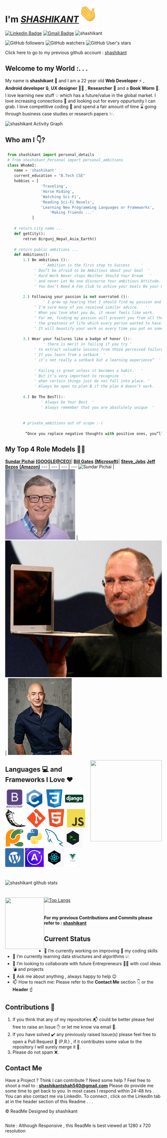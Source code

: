 # I'm [*SHASHIKANT*](https://www.linkedin.com/in/shashikant-001/)<img src="https://raw.githubusercontent.com/ABSphreak/ABSphreak/master/gifs/Hi.gif" width="60px">
[![Linkedin Badge](https://img.shields.io/badge/-shashikant-blue?style=flat-square&logo=Linkedin&logoColor=white&link=https://www.linkedin.com/in/shashikant-sk-1150511b0/)](https://www.linkedin.com/in/shashikant-001/) [![Gmail Badge](https://img.shields.io/badge/-shashikantshah540@gmail.com-c14438?style=flat-square&logo=Gmail&logoColor=white&link=mailto:shashikantshah540@gmail.com)](mailto:shashikantshah540@gmail.com) <img src="https://komarev.com/ghpvc/?username=shashikant&label=Profile%20views&color=FF8C00&style=flat-square" alt="shashikant" />
<!--break defining , for pushing container to next line. Badges concatenate by default if coded in consecutive lines-->
<img alt="GitHub followers" src="https://img.shields.io/github/followers/shashikant-sk?label=followers&style=for-the-badge"> <img alt="GitHub watchers" src="https://img.shields.io/github/watchers/shashikant-sk/shashikant-sk?label=Viewers&style=for-the-badge"> <img alt="GitHub User's stars" src="https://img.shields.io/github/stars/shashikant-sk?style=for-the-badge">
<!--![test image size](https://i.ibb.co/5x52S7h/Coffee-bitmoji.png){:class="img-responsive"} responsive testing for image-size-->
Click here to go to my previous github account : [shashikant](https://github.com/shashikant-sk)
## Welcome to my World :. . .
My name is **shashikant** :raising_hand: and I am a 22 year old **Web Developer** :zap: , **Android developer** :lock:, **UX designer** :artist: , **Researcher** :microscope: and a **Book Worm** :book:. I love learning new stuff :bulb: which has a future/value in the global market. I love increasing connections :two_men_holding_hands: and looking out for every oppurtunity I can grab. I love competitive coding :trident: and spend a fair amount of time :hourglass: going through business case studies or research papers :sparkles:. 
<!--defining python code section-->

![shashikant Activity Graph](https://activity-graph.herokuapp.com/graph?username=shashikant-sk&theme=react-dark&hide_border=true&area=true)

## Who am I :point_down:?
```python
 from shashikant import personal_details
 # from shashikant_Personal import personal_ambitions
 class WhoAmI:
 	name = 'shashikant'
	current_education = "B.Tech CSE"
	hobbies = [
				'Traveling',
				'Horse Riding',
				'Watching Sci-Fi',
				'Reading Sci-Fi Novels',
				'Learning New Programming Languages or Frameworks',
        			'Making friends ...'
			]
			
	# return city name ...
	def getCity():
		retrun Birgunj_Nepal_Asia_Earth()
		
	# return public ambitions ...
	def Ambitions():
		1.) Be ambitious ():-
		         ' Ambition is the first step to Success     '
			 ' Don”t be afraid to be Ambitious about your Goal  '
			 ' Hard Work Never stops Neither Should Your Dream   '
			 ' and never Let No one discourse Your ambitious Attitude.   ' 
			 ' You Don’t Need A Fan Club to achive your Goals Be your Own Motivation  '
 
		2.) Following your passion is not overrated ():-
		         ' I grew up hearing that I should find my passion and pursue a career that I loved.  '
			 ' I’m sure many of you received similar advice.   '
			 ' When you love what you do, it never feels like work.   '
			 ' For me, finding my passion will prevent you from all the obstacles and pushes you towards   '
			 ' the greatness of life which every person wanted to have.' 
			 ' It will beautify your work as every time you put on some extra efforts in your work task.  '

		3.) Wear your failures like a badge of honor ():-	 
		         ' there is merit in failing if you try '
			 ' to extract valuable lessons from those perceived failures. ' 
			 ' If you learn from a setback  ' 
			 ' it’s not really a setback but a learning experience”  ' 
			  
			 ' Failing is great unless it becomes a habit.   ' 
			 ' But it’s very important to recognize  '
			 ' when certain things just do not fall into place. '
			 ' Always be open to plan B if the plan A doesn’t work.   '         
		
		4.) Be The BesT():-
		        ' Always Do Your Best  '
		        ' Always remember that you are absolutely unique  '
		     
		    
		# private_ambitions out of scope :-)

	     “Once you replace negative thoughts with positive ones, you”ll start having positive results.
```
## My Top 4 Role Models :scientist:
[**Sundar Pichai**](https://en.wikipedia.org/wiki/Sundar_Pichai) [**(GOOGLE@CEO)**](https://en.wikipedia.org/wiki/Sundar_Pichai)| [**Bill Gates**](https://en.wikipedia.org/wiki/Bill_Gates) [**(Microsoft)**](https://en.wikipedia.org/wiki/Microsoft)| [**Steve_Jobs**](https://en.wikipedia.org/wiki/Steve_Jobs) [**Jeff Bezos**](https://en.wikipedia.org/wiki/Jeff_Bezos) [**(Amazon)**](https://en.wikipedia.org/wiki/Amazon_(company))
--- | --- | --- | ---
![Sundar Pichai](images/Sundar_Pichai.jpg) | ![Bill Gates](images/bill-gates.jpg) | ![steve jobs](images/steve_jobs.jpg) | ![Jeff Bezos](images/jeff-bezos.jpg) 

<!--separator  https://i.ibb.co/5x52S7h/Coffee-bitmoji.png -->
<img  align='right' src="https://github.com/Cyclopstark/Cyclopstark/blob/main/images/ninja.jpeg" height="260px" width="230px">

<!-- frameworks. added api calls to compact cards -->

<!--[![Generic badge](https://img.shields.io/badge/Marketplace-VSCode-green.svg)](https://marketplace.visualstudio.com/items?itemName=Solvable.shades)-->

## Languages :computer: and Frameworks I Love :heart:
<img src = 'images/bootstrap.svg' height='60'/> <img src = 'images/c-original.svg' height='60'/>  <img src = 'images/css.svg' height='60'/> <img src = 'images/django.svg' height='60'/> <img src = 'images/flask.png' height='60'/> <img src = 'images/git.svg' height='60'/> <img src = 'images/html.svg' height='60'/> <img src = 'images/js.svg' height='60'/> <img src = 'images/pycharm.svg' height='60'/> <img src = 'images/python.svg' height='60'/> <img src = 'images/sql.svg' height='60'/><img src='images/bash.png' height='60' />   <img src='images/wordpress.png' height='60' /> <img src='images/apollo.png' height='60' />  <img src='images/react.jpg' height='60' /> <img src='images/vuejs.jpg' height='60' />


# 

![shashikant github stats](https://github-readme-stats.vercel.app/api?username=shashikant-sk&show_icons=true)

#

<!--<img  align='left' src="images/lang.png" height="165px" width="125px">-->
<img align = 'left' src = "https://www.facebook.com/passion.for.goal" height = "165px" width = "125px">
	
[![Top Langs](https://github-readme-stats.vercel.app/api/top-langs/?username=shashikant-sk&layout=compact)](https://github.com/anuraghazra/github-readme-stats)

#
<!--<img src="https://readme-jokes.vercel.app/api" alt="Jokes Card" />-->
**For my previous Contributions and Commits please refer to : [shashikant](https://github.com/shashikant-sk)**
<!--[![Top Langs](https://github-readme-stats.vercel.app/api/top-langs/?username=shashikant-sk&lang_count=10&width=window.clientWidth)](https://github.com/shashikant-sk)-->
## Current Status
- 🔭 I’m currently working on improving :construction: my coding skills
- 🌱 I’m currently learning data structures and algorithms :chart_with_upwards_trend:
- 👯 I’m looking to collaborate with future Entrepreneurs :scientist: with cool ideas :bomb: and projects
- 💬 Ask me about anything , always happy to help :wink:
- 📫 How to reach me: Please refer to the **Contact Me** section :point_down: or the **Header** :point_up:

## Contributions :file_folder:
1. If you think that any of my repositories :mailbox_with_mail: could be better please feel free to raise an Issue :hand: or let me know via email :email:.
2. If you have solved :heavy_check_mark: any previously raised Issue(s) please feel free to open a Pull Request :scroll: (P.R.) , if it contributes some value to the repository I will surely merge it :link:.
3. Please do not spam :x:.

## Contact Me 
Have a Project ? Think I can contribute ? Need some help ?
Feel free to shoot a mail to : **shashikantshah540@gmail.com**
Please do provide me some time to get back to you. In most cases I respond within 24-48 hrs .
You can also contact me via LinkedIn. To connect , click on the LinkedIn tab at in the header section of this Readme . . .

:copyright: ReadMe Designed by shashikant

##
Note : Although Responsive , this ReadMe is best viewed at 1280 x 720 resolution
